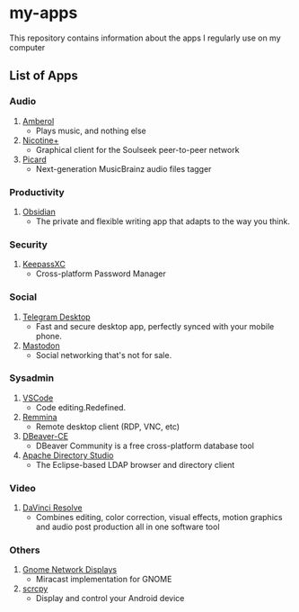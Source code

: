 # my-apps
This repository contains information about the apps I regularly use on my computer

## List of Apps

### Audio

1. [Amberol](https://apps.gnome.org/eu/Amberol/)
    - Plays music, and nothing else
2. [Nicotine+](https://nicotine-plus.org/)
    - Graphical client for the Soulseek peer-to-peer network
3. [Picard](https://picard.musicbrainz.org/)
    - Next-generation MusicBrainz audio files tagger

### Productivity

1. [Obsidian](https://obsidian.md/)
    - The private and flexible writing app that adapts to the way you think.

### Security

1. [KeepassXC](https://keepassxc.org/)
    - Cross-platform Password Manager

### Social

1. [Telegram Desktop](https://desktop.telegram.org/)
    - Fast and secure desktop app, perfectly synced with your mobile phone.
2. [Mastodon](https://joinmastodon.org/)
    - Social networking that's not for sale.

### Sysadmin

1. [VSCode](https://code.visualstudio.com/)
    - Code editing.Redefined.
2. [Remmina](https://remmina.org)
    - Remote desktop client (RDP, VNC, etc)
3. [DBeaver-CE](https://dbeaver.io/download/)
    - DBeaver Community is a free cross-platform database tool
4. [Apache Directory Studio](https://directory.apache.org/studio/)
    - The Eclipse-based LDAP browser and directory client

### Video

1. [DaVinci Resolve](https://www.blackmagicdesign.com/products/davinciresolve)
    - Combines editing, color correction, visual effects, motion graphics and audio post production all in one software tool

### Others

1. [Gnome Network Displays](https://gitlab.gnome.org/GNOME/gnome-network-displays)
    - Miracast implementation for GNOME
2. [scrcpy](https://github.com/Genymobile/scrcpy)
    - Display and control your Android device

